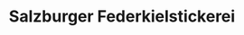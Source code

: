 ---
title: "Salzburger Federkielstickerei"
url: /sankt-martin-am-tennengebirge/salzburger-federkielstickerei/
shop: Kleidung
---